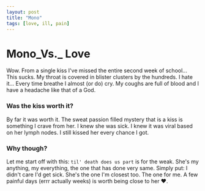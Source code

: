 ```yaml
---
layout: post
title: "Mono" 
tags: [love, ill, pain] 
---
```


# Mono_Vs._ Love
Wow. From a single kiss I've missed the entire second week of school... This sucks. My throat is covered in blister clusters by the hundreds. I hate it... Every time breathe I almost (or do) cry. My coughs are full of blood and I have a headache like that of a God. 

### Was the kiss worth it? 
By far it was worth it. The sweat passion filled mystery that is a kiss is something I crave from her. I knew she was sick. I knew it was viral based on her lymph nodes. I still kissed her every chance I got. 

### Why though? 
Let me start off with this: `til' death does us part` is for the weak. She's my anything, my everything, the one that has done very same. Simply put: I didn't care I'd get sick. She's the one I'm closest too. The one for me. A few painful days (errr actually weeks) is worth being close to her :heart:. 